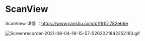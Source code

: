 # ScanView
ScanView
详情 ：https://www.jianshu.com/p/f9151782e66e

![Screenrecorder-2021-08-04-18-15-57-5262021842252183.gif](https://upload-images.jianshu.io/upload_images/19865651-cfeb8c542dafaf43.gif?imageMogr2/auto-orient/strip)
